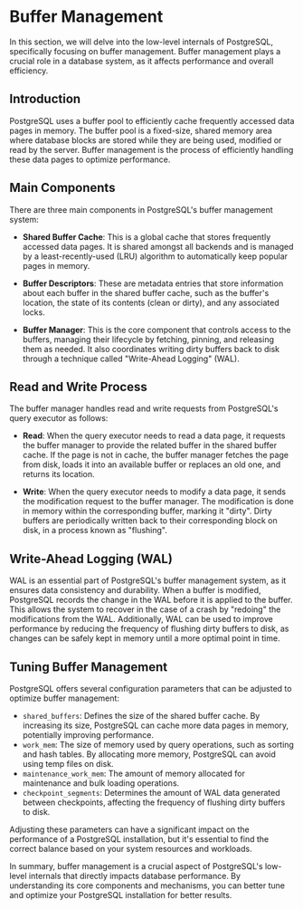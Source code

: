 # Buffer Management

In this section, we will delve into the low-level internals of PostgreSQL, specifically focusing on buffer management. Buffer management plays a crucial role in a database system, as it affects performance and overall efficiency.

## Introduction

PostgreSQL uses a buffer pool to efficiently cache frequently accessed data pages in memory. The buffer pool is a fixed-size, shared memory area where database blocks are stored while they are being used, modified or read by the server. Buffer management is the process of efficiently handling these data pages to optimize performance.

## Main Components

There are three main components in PostgreSQL's buffer management system:

- **Shared Buffer Cache**: This is a global cache that stores frequently accessed data pages. It is shared amongst all backends and is managed by a least-recently-used (LRU) algorithm to automatically keep popular pages in memory.

- **Buffer Descriptors**: These are metadata entries that store information about each buffer in the shared buffer cache, such as the buffer's location, the state of its contents (clean or dirty), and any associated locks.

- **Buffer Manager**: This is the core component that controls access to the buffers, managing their lifecycle by fetching, pinning, and releasing them as needed. It also coordinates writing dirty buffers back to disk through a technique called "Write-Ahead Logging" (WAL).

## Read and Write Process

The buffer manager handles read and write requests from PostgreSQL's query executor as follows:

* **Read**: When the query executor needs to read a data page, it requests the buffer manager to provide the related buffer in the shared buffer cache. If the page is not in cache, the buffer manager fetches the page from disk, loads it into an available buffer or replaces an old one, and returns its location.

* **Write**: When the query executor needs to modify a data page, it sends the modification request to the buffer manager. The modification is done in memory within the corresponding buffer, marking it "dirty". Dirty buffers are periodically written back to their corresponding block on disk, in a process known as "flushing".

## Write-Ahead Logging (WAL)

WAL is an essential part of PostgreSQL's buffer management system, as it ensures data consistency and durability. When a buffer is modified, PostgreSQL records the change in the WAL before it is applied to the buffer. This allows the system to recover in the case of a crash by "redoing" the modifications from the WAL. Additionally, WAL can be used to improve performance by reducing the frequency of flushing dirty buffers to disk, as changes can be safely kept in memory until a more optimal point in time.

## Tuning Buffer Management

PostgreSQL offers several configuration parameters that can be adjusted to optimize buffer management:

- `shared_buffers`: Defines the size of the shared buffer cache. By increasing its size, PostgreSQL can cache more data pages in memory, potentially improving performance.
- `work_mem`: The size of memory used by query operations, such as sorting and hash tables. By allocating more memory, PostgreSQL can avoid using temp files on disk.
- `maintenance_work_mem`: The amount of memory allocated for maintenance and bulk loading operations.
- `checkpoint_segments`: Determines the amount of WAL data generated between checkpoints, affecting the frequency of flushing dirty buffers to disk.

Adjusting these parameters can have a significant impact on the performance of a PostgreSQL installation, but it's essential to find the correct balance based on your system resources and workloads.

In summary, buffer management is a crucial aspect of PostgreSQL's low-level internals that directly impacts database performance. By understanding its core components and mechanisms, you can better tune and optimize your PostgreSQL installation for better results.